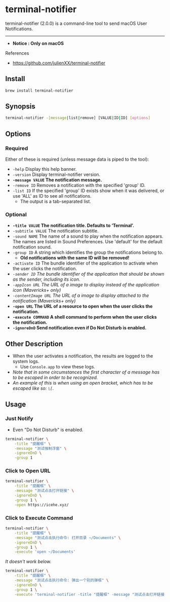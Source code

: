 # terminal-notifier

terminal-notifier (2.0.0) is a command-line tool to send macOS User Notifications.

---

- **Notice : Only on macOS**

References

- https://github.com/julienXX/terminal-notifier

## Install

```bash
brew install terminal-notifier
```

## Synopsis

```bash
terminal-notifier -[message|list|remove] [VALUE|ID|ID] [options]
```

## Options

### Required

Either of these is required (unless message data is piped to the tool):

- `-help` Display this help banner.
- `-version` Display terminal-notifier version.
- **`-message VALUE` The notification message.**
- `-remove ID` Removes a notification with the specified 'group' ID.
- `-list ID` If the specified 'group' ID exists show when it was delivered, or use 'ALL' as ID to see all notifications.
    - The output is a tab-separated list.

### Optional

- **`-title VALUE` The notification title. Defaults to ‘Terminal’.**
- `-subtitle VALUE` The notification subtitle.
- `-sound NAME` The name of a sound to play when the notification appears. The names are listed in Sound Preferences. Use 'default' for the default notification sound.
- `-group ID` A string which identifies the group the notifications belong to.
    - **Old notifications with the same ID will be removed!**
- `-activate ID` The bundle identifier of the application to activate when the user clicks the notification.
- _`-sender ID` The bundle identifier of the application that should be shown as the sender, including its icon._
- _`-appIcon URL` The URL of a image to display instead of the application icon (Mavericks+ only)_
- _`-contentImage URL`  The URL of a image to display attached to the notification (Mavericks+ only)_
- **`-open URL` The URL of a resource to open when the user clicks the notification.**
- **`-execute COMMAND` A shell command to perform when the user clicks the notification.**
- **`-ignoreDnD` Send notification even if Do Not Disturb is enabled.**

## Other Description

- When the user activates a notification, the results are logged to the system logs.
    - Use `Console.app` to view these logs.
- _Note that in some circumstances the first character of a message has to be escaped in order to be recognized._
- _An example of this is when using an open bracket, which has to be escaped like so: `\[`._

## Usage

### Just Notify

- Even "Do Not Disturb" is enabled.

```bash
terminal-notifier \
    -title "提醒框" \
    -message "测试强制浮窗" \
    -ignoreDnD \
    -group 1
```

### Click to Open URL

```bash
terminal-notifier \
    -title "提醒框" \
    -message "测试点击打开链接" \
    -ignoreDnD \
    -group 1 \
    -open https://icehe.xyz/
```

### Click to Execute Command

```bash
terminal-notifier \
    -title "提醒框" \
    -message "测试点击执行命令: 打开目录 ~/Documents" \
    -ignoreDnD \
    -group 1 \
    -execute 'open ~/Documents'
```

_It doesn't work below._

```bash
terminal-notifier \
    -title "提醒框" \
    -message "测试点击执行命令: 弹出一个别的弹框" \
    -ignoreDnD \
    -group 1 \
    -execute 'terminal-notifier -title "提醒框" -message "测试点击打开链接" -ignoreDnD -group 1 -open https://icehe.xyz/'
```
